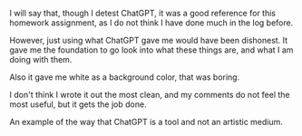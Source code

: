 I will say that, though I detest ChatGPT, it was a good reference for this homework assignment, as I do not think I have done much in the log before.

However, just using what ChatGPT gave me would have been dishonest. It gave me the foundation to go look into what these things are, and what I am doing with them.

Also it gave me white as a background color, that was boring.

I don't think I wrote it out the most clean, and my comments do not feel the most useful, but it gets the job done.

An example of the way that ChatGPT is a tool and not an artistic medium.